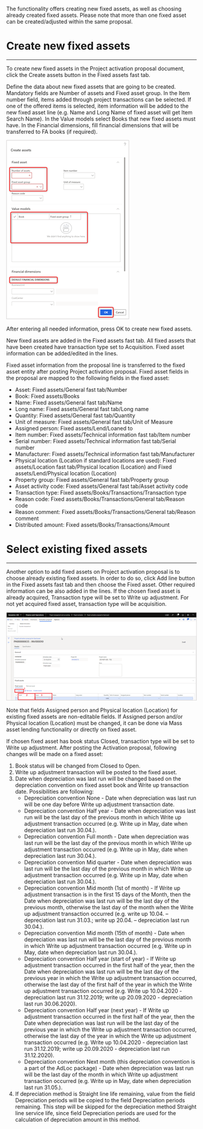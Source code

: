 The functionality offers creating new fixed assets, as well as choosing already created fixed assets. Please note that more than one fixed asset can be created/adjusted within the same proposal.

# Create new fixed assets
---
To create new fixed assets in the Project activation proposal document, click the Create assets button in the Fixed assets fast tab.

Define the data about new fixed assets that are going to be created. Mandatory fields are Number of assets and Fixed asset group. In the Item number field, items added through project transactions can be selected. If one of the offered items is selected, item information will be added to the new fixed asset line (e.g. Name and Long Name of fixed asset will get Item Search Name). In the Value models select Books that new fixed assets must have. In the Financial dimensions, fill financial dimensions that will be transferred to FA books (if required). 

![Items (3).png](/.attachments/Items%20(3)-b17899b2-192f-452b-8e1b-a3600a2ec1c1.png)

After entering all needed information, press OK to create new fixed assets.

New fixed assets are added in the Fixed assets fast tab. All fixed assets that have been created have transaction type set to Acquisition. Fixed asset information can be added/edited in the lines.

Fixed asset information from the proposal line is transferred to the fixed asset entity after posting Project activation proposal. Fixed asset fields in the proposal are mapped to the following fields in the fixed asset:
- 	Asset: Fixed assets/General fast tab/Number
- 	Book: Fixed assets/Books
- 	Name: Fixed assets/General fast tab/Name
- 	Long name: Fixed assets/General fast tab/Long name
- 	Quantity: Fixed assets/General fast tab/Quantity
- 	Unit of measure: Fixed assets/General fast tab/Unit of Measure
- 	Assigned person: Fixed assets/Lend/Loaned to
- 	Item number: Fixed assets/Technical information fast tab/Item number
- 	Serial number: Fixed assets/Technical information fast tab/Serial number
- 	Manufacturer: Fixed assets/Technical information fast tab/Manufacturer
- 	Physical location (Location if standard locations are used): Fixed assets/Location fast tab/Physical location (Location) and Fixed assets/Lend/Physical location (Location)
- 	Property group: Fixed assets/General fast tab/Property group
- 	Asset activity code: Fixed assets/General fast tab/Asset activity code
- 	Transaction type: Fixed assets/Books/Transactions/Transaction type
- 	Reason code: Fixed assets/Books/Transactions/General tab/Reason code
- 	Reason comment: Fixed assets/Books/Transactions/General tab/Reason comment
- 	Distributed amount: Fixed assets/Books/Transactions/Amount

# Select existing fixed assets
---
Another option to add fixed assets on Project activation proposal is to choose already existing fixed assets. In order to do so, click Add line button in the Fixed assets fast tab and then choose the Fixed asset. Other required information can be also added in the lines. If the chosen fixed asset is already acquired, Transaction type will be set to Write up adjustment. For not yet acquired fixed asset, transaction type will be acquisition.

![Items (4).png](/.attachments/Items%20(4)-5f59c2a9-cd28-428a-a725-7934912eb172.png)

Note that fields Assigned person and Physical location (Location) for existing fixed assets are non-editable fields. If Assigned person and/or Physical location (Location) must be changed, it can be done via Mass asset lending functionality or directly on fixed asset.

If chosen fixed asset has book status Closed, transaction type will be set to Write up adjustment. After posting the Activation proposal, following changes will be made on a fixed asset:
1. Book status will be changed from Closed to Open.
2. Write up adjustment transaction will be posted to the fixed asset.
3. Date when depreciation was last run will be changed based on the depreciation convention on fixed asset book and Write up transaction date. Possibilities are following:
   - Depreciation convention None - Date when depreciation was last run will be one day before Write up adjustment transaction date.
   - Depreciation convention Half year - Date when depreciation was last run will be the last day of the previous month in which Write up adjustment transaction occurred (e.g. Write up in May, date when depreciation last run 30.04.).
   - Depreciation convention Full month - Date when depreciation was last run will be the last day of the previous month in which Write up adjustment transaction occurred (e.g. Write up in May, date when depreciation last run 30.04.).
   - Depreciation convention Mid quarter - Date when depreciation was last run will be the last day of the previous month in which Write up adjustment transaction occurred (e.g. Write up in May, date when depreciation last run 30.04.).
   - Depreciation convention Mid month (1st of month) - If Write up adjustment transaction is in the first 15 days of the Month, then the Date when depreciation was last run will be the last day of the previous month, otherwise the last day of the month when the Write up adjustment transaction occurred (e.g. write up 10.04. – depreciation last run 31.03.; write up 20.04. – depreciation last run 30.04.).
   - Depreciation convention Mid month (15th of month) - Date when depreciation was last run will be the last day of the previous month in which Write up adjustment transaction occurred (e.g. Write up in May, date when depreciation last run 30.04.).
   - Depreciation convention Half year (start of year) - If Write up adjustment transaction occurred in the first half of the year, then the Date when depreciation was last run will be the last day of the previous year in which the Write up adjustment transaction occurred, otherwise the last day of the first half of the year in which the Write up adjustment transaction occurred (e.g. Write up 10.04.2020 - depreciation last run 31.12.2019; write up 20.09.2020 - depreciation last run 30.06.2020).
   - Depreciation convention Half year (next year) - If Write up adjustment transaction occurred in the first half of the year, then the Date when depreciation was last run will be the last day of the previous year in which the Write up adjustment transaction occurred, otherwise the last day of the year in which the Write up adjustment transaction occurred (e.g. Write up 10.04.2020 - depreciation last run 31.12.2019; write up 20.09.2020 - depreciation last run 31.12.2020).
   - Depreciation convention Next month (this depreciation convention is a part of the AdLoc package) - Date when depreciation was last run will be the last day of the month in which Write up adjustment transaction occurred (e.g. Write up in May, date when depreciation last run 31.05.).
4. If depreciation method is Straight line life remaining, value from the field Depreciation periods will be copied to the field Depreciation periods remaining. This step will be skipped for the depreciation method Straight line service life, since field Depreciation periods are used for the calculation of depreciation amount in this method.

